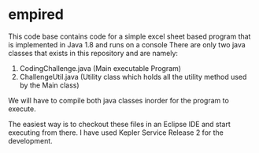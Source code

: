 # empired
This code base contains code for a simple excel sheet based program that is implemented in Java 1.8 and runs on a console
There are only two java classes that exists in this repository and are namely:
1. CodingChallenge.java (Main executable Program)
2. ChallengeUtil.java (Utility class which holds all the utility method used by the Main class)

We will have to compile both java classes inorder for the program to execute.

The easiest way is to checkout these files in an Eclipse IDE and start executing from there.
I have used Kepler Service Release 2 for the development.
